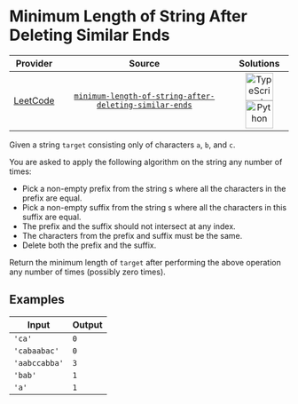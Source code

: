# Minimum Length of String After Deleting Similar Ends

<!-- INFO TABLE BEGIN -->

| Provider                                        | Source                                                                                                                                       | Solutions                                                                                                                                                                                                                                                                                                    |
| :---------------------------------------------: | :------------------------------------------------------------------------------------------------------------------------------------------: | :----------------------------------------------------------------------------------------------------------------------------------------------------------------------------------------------------------------------------------------------------------------------------------------------------------: |
| [LeetCode](../../../docs/providers/LeetCode.md) | [`minimum-length-of-string-after-deleting-similar-ends`](https://leetcode.com/problems/minimum-length-of-string-after-deleting-similar-ends) | [<img src="https://res.cloudinary.com/rascaltwo/image/upload/v1631924094/typescript_s5czgr.svg" alt="TypeScript" title="TypeScript" width="50" />](solve.ts)[<img src="https://res.cloudinary.com/rascaltwo/image/upload/v1631924087/python_xzdlti.svg" alt="Python" title="Python" width="50" />](solve.py) |

<!-- INFO TABLE END -->

Given a string `target` consisting only of characters `a`, `b`, and `c`.

You are asked to apply the following algorithm on the string any number of times:

- Pick a non-empty prefix from the string s where all the characters in the prefix are equal.
- Pick a non-empty suffix from the string s where all the characters in this suffix are equal.
- The prefix and the suffix should not intersect at any index.
- The characters from the prefix and suffix must be the same.
- Delete both the prefix and the suffix.

Return the minimum length of `target` after performing the above operation any number of times (possibly zero times).

## Examples

| Input         | Output |
| ------------- | ------ |
| `'ca'`        | `0`    |
| `'cabaabac'`  | `0`    |
| `'aabccabba'` | `3`    |
| `'bab'`       | `1`    |
| `'a'`         | `1`    |
